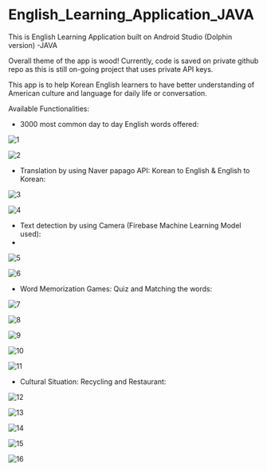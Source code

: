# English_Learning_Application_JAVA

This is English Learning Application built on Android Studio (Dolphin version) -JAVA

Overall theme of the app is wood! Currently, code is saved on private github repo as this is still on-going project that uses private API keys.

This app is to help Korean English learners to have better understanding of American culture and language for daily life or conversation.

Available Functionalities:

- 3000 most common day to day English words offered:

![1](https://user-images.githubusercontent.com/98497929/215623437-d351cc6d-3c66-416a-be70-5ba8c8804a02.PNG)

![2](https://user-images.githubusercontent.com/98497929/215623449-ae34066c-4deb-4ab6-946e-081212bd4974.PNG)

- Translation by using Naver papago API: Korean to English & English to Korean:

![3](https://user-images.githubusercontent.com/98497929/215623556-68f8c329-68bd-4cb0-836b-d768a0a1b5e9.PNG)

![4](https://user-images.githubusercontent.com/98497929/215623568-8781fe70-9ddc-46af-ab34-e638554a8fee.PNG)

- Text detection by using Camera (Firebase Machine Learning Model used):
- 
![5](https://user-images.githubusercontent.com/98497929/215623699-2140ecc2-de46-469b-9abb-f52eb810b16e.PNG)

![6](https://user-images.githubusercontent.com/98497929/215623713-f13837e5-f8e2-4780-be32-6c2741d23e12.PNG)

- Word Memorization Games: Quiz and Matching the words:

![7](https://user-images.githubusercontent.com/98497929/215623923-4213cf9f-e29f-43e5-bac0-75e5c52a3038.PNG)

![8](https://user-images.githubusercontent.com/98497929/215623933-19a092e6-7a8e-4a4b-90df-0fc1701ddc6c.PNG)

![9](https://user-images.githubusercontent.com/98497929/215623947-a62ac6b9-435a-4ce3-854b-3fa29ccee2a6.PNG)

![10](https://user-images.githubusercontent.com/98497929/215623954-a4b087f3-388b-4162-b06b-e7d0bd613afa.PNG)

![11](https://user-images.githubusercontent.com/98497929/215623961-2b60d80d-6dd2-48bd-8377-aaa247566eef.PNG)

- Cultural Situation: Recycling and Restaurant:

![12](https://user-images.githubusercontent.com/98497929/215624233-4094ead8-319e-4f25-9a46-8a8caaa6b461.PNG)

![13](https://user-images.githubusercontent.com/98497929/215624248-151565a8-43c8-41f3-8695-bcdde184f46a.PNG)

![14](https://user-images.githubusercontent.com/98497929/215624258-d88f6162-8013-46c7-827c-ec8f51eede73.PNG)

![15](https://user-images.githubusercontent.com/98497929/215624272-6b863ce1-a999-4c72-b53b-a4b560d21e7a.PNG)

![16](https://user-images.githubusercontent.com/98497929/215624278-441ed7c9-d494-4972-ba4d-b2b730e61260.PNG)






